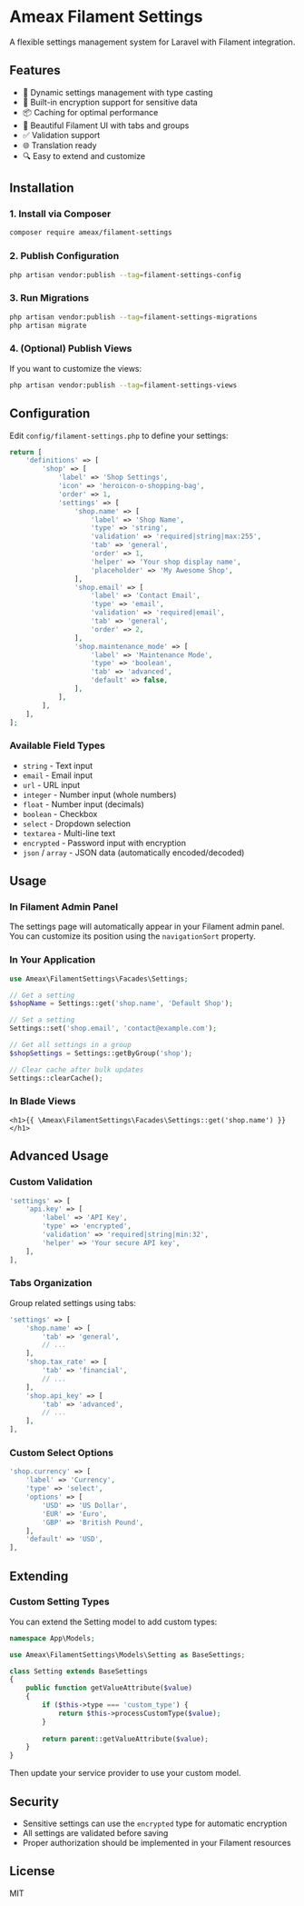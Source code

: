 # Ameax Filament Settings

A flexible settings management system for Laravel with Filament integration.

## Features

- 🔧 Dynamic settings management with type casting
- 🔐 Built-in encryption support for sensitive data
- 📦 Caching for optimal performance
- 🎨 Beautiful Filament UI with tabs and groups
- ✅ Validation support
- 🌐 Translation ready
- 🔍 Easy to extend and customize

## Installation

### 1. Install via Composer

```bash
composer require ameax/filament-settings
```

### 2. Publish Configuration

```bash
php artisan vendor:publish --tag=filament-settings-config
```

### 3. Run Migrations

```bash
php artisan vendor:publish --tag=filament-settings-migrations
php artisan migrate
```

### 4. (Optional) Publish Views

If you want to customize the views:

```bash
php artisan vendor:publish --tag=filament-settings-views
```

## Configuration

Edit `config/filament-settings.php` to define your settings:

```php
return [
    'definitions' => [
        'shop' => [
            'label' => 'Shop Settings',
            'icon' => 'heroicon-o-shopping-bag',
            'order' => 1,
            'settings' => [
                'shop.name' => [
                    'label' => 'Shop Name',
                    'type' => 'string',
                    'validation' => 'required|string|max:255',
                    'tab' => 'general',
                    'order' => 1,
                    'helper' => 'Your shop display name',
                    'placeholder' => 'My Awesome Shop',
                ],
                'shop.email' => [
                    'label' => 'Contact Email',
                    'type' => 'email',
                    'validation' => 'required|email',
                    'tab' => 'general',
                    'order' => 2,
                ],
                'shop.maintenance_mode' => [
                    'label' => 'Maintenance Mode',
                    'type' => 'boolean',
                    'tab' => 'advanced',
                    'default' => false,
                ],
            ],
        ],
    ],
];
```

### Available Field Types

- `string` - Text input
- `email` - Email input
- `url` - URL input
- `integer` - Number input (whole numbers)
- `float` - Number input (decimals)
- `boolean` - Checkbox
- `select` - Dropdown selection
- `textarea` - Multi-line text
- `encrypted` - Password input with encryption
- `json` / `array` - JSON data (automatically encoded/decoded)

## Usage

### In Filament Admin Panel

The settings page will automatically appear in your Filament admin panel. You can customize its position using the `navigationSort` property.

### In Your Application

```php
use Ameax\FilamentSettings\Facades\Settings;

// Get a setting
$shopName = Settings::get('shop.name', 'Default Shop');

// Set a setting
Settings::set('shop.email', 'contact@example.com');

// Get all settings in a group
$shopSettings = Settings::getByGroup('shop');

// Clear cache after bulk updates
Settings::clearCache();
```

### In Blade Views

```blade
<h1>{{ \Ameax\FilamentSettings\Facades\Settings::get('shop.name') }}</h1>
```

## Advanced Usage

### Custom Validation

```php
'settings' => [
    'api.key' => [
        'label' => 'API Key',
        'type' => 'encrypted',
        'validation' => 'required|string|min:32',
        'helper' => 'Your secure API key',
    ],
],
```

### Tabs Organization

Group related settings using tabs:

```php
'settings' => [
    'shop.name' => [
        'tab' => 'general',
        // ...
    ],
    'shop.tax_rate' => [
        'tab' => 'financial',
        // ...
    ],
    'shop.api_key' => [
        'tab' => 'advanced',
        // ...
    ],
],
```

### Custom Select Options

```php
'shop.currency' => [
    'label' => 'Currency',
    'type' => 'select',
    'options' => [
        'USD' => 'US Dollar',
        'EUR' => 'Euro',
        'GBP' => 'British Pound',
    ],
    'default' => 'USD',
],
```

## Extending

### Custom Setting Types

You can extend the Setting model to add custom types:

```php
namespace App\Models;

use Ameax\FilamentSettings\Models\Setting as BaseSettings;

class Setting extends BaseSettings
{
    public function getValueAttribute($value)
    {
        if ($this->type === 'custom_type') {
            return $this->processCustomType($value);
        }
        
        return parent::getValueAttribute($value);
    }
}
```

Then update your service provider to use your custom model.

## Security

- Sensitive settings can use the `encrypted` type for automatic encryption
- All settings are validated before saving
- Proper authorization should be implemented in your Filament resources

## License

MIT